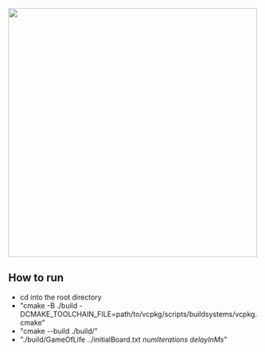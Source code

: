 <img src="https://github.com/bnksn/GameOfLife/blob/main/gallery/demo.gif" width="500" height="500">

## How to run

- cd into the root directory
- "cmake -B ./build -DCMAKE_TOOLCHAIN_FILE=path/to/vcpkg/scripts/buildsystems/vcpkg.cmake"
- "cmake --build ./build/"
- "./build/GameOfLife ../initialBoard.txt _numIterations_ _delayInMs_"
